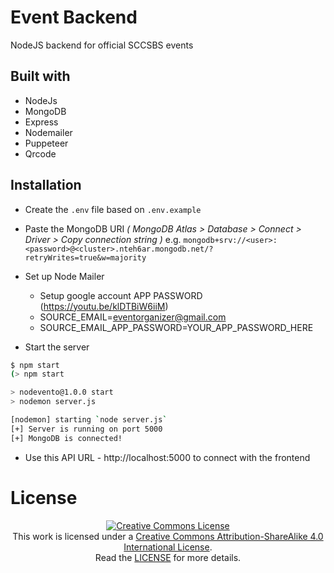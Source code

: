# Event Backend
NodeJS backend for official SCCSBS events

## Built with
- NodeJs
- MongoDB
- Express
- Nodemailer
- Puppeteer
- Qrcode

## Installation
- Create the `.env` file based on `.env.example`
- Paste the MongoDB URI *( MongoDB Atlas > Database > Connect > Driver > Copy  connection string )*
e.g. `mongodb+srv://<user>:<password>@<cluster>.nteh6ar.mongodb.net/?retryWrites=true&w=majority`
- Set up Node Mailer 
    - Setup google account APP PASSWORD (https://youtu.be/klDTBiW6iiM)
    - SOURCE_EMAIL=eventorganizer@gmail.com
    - SOURCE_EMAIL_APP_PASSWORD=YOUR_APP_PASSWORD_HERE

- Start the server
```sh
$ npm start
(> npm start 

> nodevento@1.0.0 start
> nodemon server.js    

[nodemon] starting `node server.js`
[+] Server is running on port 5000
[+] MongoDB is connected!
```
- Use this API URL - http://localhost:5000 to connect with the frontend

# License
<p align="center">
<a rel="license" href="http://creativecommons.org/licenses/by-sa/4.0/"><img alt="Creative Commons License" style="border-width:0" src="https://i.creativecommons.org/l/by-sa/4.0/88x31.png" /></a><br />This work is licensed under a <a rel="license" href="http://creativecommons.org/licenses/by-sa/4.0/">Creative Commons Attribution-ShareAlike 4.0 International License</a>.<br/> Read the <a href="LICENSE">LICENSE</a> for more details.
</p>